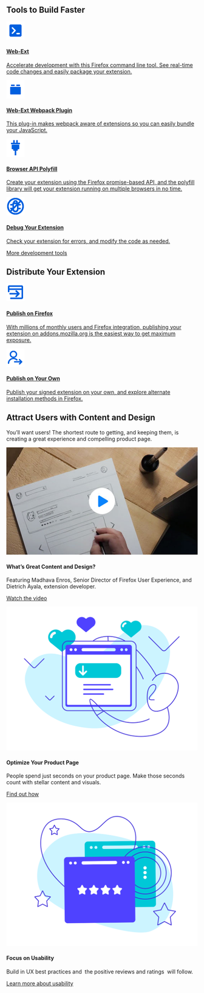 <!-- Section Intro -->
<div class="panel section-intro">
<div class="grid-container grid-x grid-padding-x align-center tiles-outside">
<div class="cell small-12 medium-8 large-6 text-center" markdown="1">

## Tools to Build Faster

</div>
</div>
<div class="grid-container grid-x grid-padding-x tiles-container">

<!-- Tile 1 -->
<a href="https://www.firefox.com" class="cell small-12 medium-6 tile-compact tile-block-link">
<div class="block-link" markdown="1">

![Web-Ext](assets/img/icons/web-ext.svg "Web-Ext")

#### Web-Ext

Accelerate development with this Firefox command line tool. See real-time code changes and easily package your extension.

</div>
</a>
<!-- END: Tile 1 -->

<!-- Tile 2 -->
<a href="https://www.firefox.com" class="cell small-12 medium-6 tile-compact tile-block-link">
<div class="block-link" markdown="1">

![Web-Ext Webpack Plugin](assets/img/icons/plugin.svg "Web-Ext Webpack Plugin")

#### Web-Ext Webpack Plugin

This plug-in makes webpack aware of extensions so you can easily bundle your JavaScript.

</div>
</a>
<!-- END: Tile 2 -->

<!-- Tile 3 -->
<a href="https://www.firefox.com" class="cell small-12 medium-6 tile-compact tile-block-link">
<div class="block-link" markdown="1">

![Browser API Polyfill](assets/img/icons/browser-api.svg "Browser API Polyfill")

#### Browser API Polyfill

Create your extension using the Firefox promise-based API, and the polyfill library will get your extension running on multiple browsers in no time.

</div>
</a>
<!-- END: Tile 3 -->

<!-- Tile 4 -->
<a href="https://www.firefox.com" class="cell small-12 medium-6 tile-compact tile-block-link">
<div class="block-link" markdown="1">

![Debug Your Extension](assets/img/icons/debug.svg "Debug Your Extension")

#### Debug Your Extension

Check your extension for errors, and modify the code as needed.

</div>
</a>
<!-- END: Tile 4 -->

</div>
<div class="grid-container grid-x grid-padding-x align-center tiles-outside">
<div class="cell small-12 medium-8 large-6 text-center" markdown="1">

[More development tools](https://www.firefox.com)

</div>
</div>
</div>
<!-- END: Section Intro -->


<!-- Section Tiles -->
<div class="section-tiles bg-grey">
<div class="tiles-outside">
<div class="grid-container grid-x grid-padding-x align-center">
<div class="cell small-12 medium-8 large-6 text-center" markdown="1">

## Distribute Your Extension

</div>
</div>
</div>
<div class="tiles-container">
<div class="grid-container grid-x grid-padding-x align-center">

<!-- Tile 1 -->
<a href="https://www.firefox.com" class="cell small-12 medium-6 tile-compact tile-block-link">
<div class="block-link" markdown="1">

![Publish on Firefox](assets/img/icons/publish-on-firefox.svg "Publish on Firefox")

#### Publish on Firefox

With millions of monthly users and Firefox integration, publishing your extension on addons.mozilla.org is the easiest way to get maximum exposure.

</div>
</a>
<!-- END: Tile 1 -->

<!-- Tile 2 -->
<a href="https://www.firefox.com" class="cell small-12 medium-6 tile-compact tile-block-link">
<div class="block-link" markdown="1">

![Publish on Your Own](assets/img/icons/publish-on-own.svg "Publish on Your Own")

#### Publish on Your Own

Publish your signed extension on your own, and explore alternate installation methods in Firefox.

</div>
</a>
<!-- END: Tile 2 -->

</div>
</div>
</div>
<!-- END: Section Tiles -->


<!-- Section More -->
<div class="section-more panel bg-grey">
<div class="grid-container grid-x grid-padding-x align-center more-intro">
<div class="cell small-12 medium-10 large-8 text-center" markdown="1">

## Attract Users with Content and Design

You’ll want users! The shortest route to getting, and keeping them, is creating a great experience and compelling product page.

</div>
</div>

<div class="grid-container grid-x grid-padding-x align-center tiles-container">

<!-- Tile 1 -->
<div class="cell small-12 large-4 tile-borderless" markdown="1">

[![What’s Great Content and Design?](assets/img/content_video_thumbnail.jpg)](a0_OsLGI0k4 "Open Popup Video")

#### What’s Great Content and Design?

Featuring Madhava Enros, Senior Director of Firefox User Experience, and Dietrich Ayala, extension developer.

[Watch the video](a0_OsLGI0k4 "Open Popup Video")

</div>
<!-- END: Tile 1 -->

<!-- Tile 2 -->
<div class="cell small-12 large-4 tile-borderless" markdown="1">

![Optimize Your Product Page](assets/img/Optimize-Product-Page.svg "Optimize Your Product Page")

#### Optimize Your Product Page

People spend just seconds on your product page. Make those seconds count with stellar content and visuals.

[Find out how](https://www.firefox.com)

</div>
<!-- END: Tile 2 -->

<!-- Tile 3 -->
<div class="cell small-12 large-4 tile-borderless" markdown="1">

![Focus on Usability](assets/img/Focus-Usability.svg "Focus on Usability")

#### Focus on Usability

Build in UX best practices and  the positive reviews and ratings  will follow.

[Learn more about usability](https://www.firefox.com)

</div>
<!-- END: Tile 3 -->

</div>
</div>
<!-- END: Section More -->